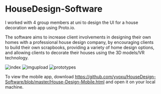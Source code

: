 # HouseDesign-Software

I worked with 4 group members at uni to design the UI for a house decoration web app using Proto.io.

The software aims to increase client involvements in designing their own homes with a professional house design company, by encouraging clients to build their own scrapbooks, providing a variety of home design options, and allowing clients to decorate their houses using the 3D models/VR technology.

![index](https://github.com/yvoxu/HouseDesign-Software/blob/master/img/main.png)
![imgupload](https://github.com/yvoxu/HouseDesign-Software/blob/master/img/upload%20img.png)
![prototypes](https://github.com/yvoxu/HouseDesign-Software/blob/master/img/ptototypes.png)

To view the mobile app, download https://github.com/yvoxu/HouseDesign-Software/blob/master/House-Design-Mobile.html and open it on your local machine.
